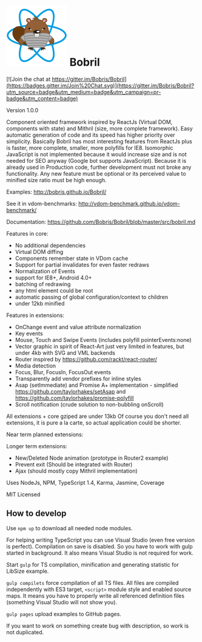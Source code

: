 ![Bobril Logo](https://raw.githubusercontent.com/Bobris/Bobril/master/logo.png)
Bobril
======

[![Join the chat at https://gitter.im/Bobris/Bobril](https://badges.gitter.im/Join%20Chat.svg)](https://gitter.im/Bobris/Bobril?utm_source=badge&utm_medium=badge&utm_campaign=pr-badge&utm_content=badge)

Version 1.0.0

Component oriented framework inspired by ReactJs (Virtual DOM, components with state) and Mithril (size, more complete framework). 
Easy automatic generation of code and its speed has higher priority over simplicity. Basically Bobril has most interesting features from ReactJs plus is faster, more complete, smaller, more polyfills for IE8. Isomorphic JavaScript is not implemented because it would increase size and is not needed for SEO anyway (Google bot supports JavaScript).
Because it is already used in Production code, further development must not broke any functionality. Any new feature must be optional or its perceived value to minified size ratio must be high enough.

Examples: http://bobris.github.io/Bobril/

See it in vdom-benchmarks: http://vdom-benchmark.github.io/vdom-benchmark/

Documentation: https://github.com/Bobris/Bobril/blob/master/src/bobril.md

Features in core:
- No additional dependencies
- Virtual DOM diffing
- Components remember state in VDom cache
- Support for partial invalidates for even faster redraws
- Normalization of Events
- support for IE8+, Android 4.0+
- batching of redrawing
- any html element could be root
- automatic passing of global configuration/context to children
- under 12kb minified

Features in extensions:
- OnChange event and value attribute normalization
- Key events
- Mouse, Touch and Swipe Events (includes polyfill pointerEvents:none)
- Vector graphic in spirit of React-Art just very limited in features, but under 4kb with SVG and VML backends
- Router inspired by https://github.com/rackt/react-router/
- Media detection
- Focus, Blur, FocusIn, FocusOut events
- Transparently add vendor prefixes for inline styles
- Asap (setImmediate) and Promise A+ implementation - simplified https://github.com/taylorhakes/setAsap and https://github.com/taylorhakes/promise-polyfill
- Scroll notification (crude solution to non-bubbling onScroll)

All extensions + core gziped are under 13kb
Of course you don't need all extensions, it is pure a la carte, so actual application could be shorter.

Near term planned extensions:

Longer term extensions:
- New/Deleted Node animation (prototype in Router2 example)
- Prevent exit (Should be integrated with Router)
- Ajax (should mostly copy Mithril implementation)

Uses NodeJs, NPM, TypeScript 1.4, Karma, Jasmine, Coverage

MIT Licensed


How to develop
--------------

Use `npm up` to download all needed node modules.

For helping writing TypeScript you can use Visual Studio (even free version is perfect). Compilation on save is disabled. So you have to work with gulp started in background. It also means Visual Studio is not required for work.

Start `gulp` for TS compilation, minification and generating statistic for LibSize example.

`gulp compilets` force compilation of all TS files. All files are compiled independently with ES3 target, `<script>` module style and enabled source maps. It means you have to properly write all referenced definition files (something Visual Studio will not show you).

`gulp pages` upload examples to GitHub pages.

If you want to work on something create bug with description, so work is not duplicated.
